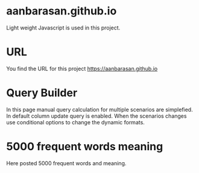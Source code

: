 # aanbarasan.github.io

  Light weight Javascript is used in this project. 

# URL
 
  You find the URL for this project
      https://aanbarasan.github.io


# Query Builder

   In this page manual query calculation for multiple scenarios are simplefied. In default column update query is enabled. When the scenarios changes use conditional options to change the dynamic formats. 

# 5000 frequent words meaning

 Here posted 5000 frequent words and meaning.
